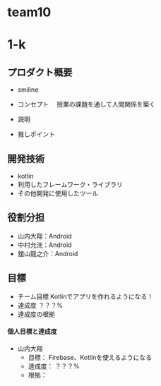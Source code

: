 # team10
# 1-k

## プロダクト概要
- smiline

- コンセプト
　授業の課題を通して人間関係を築く

- 説明
　

- 推しポイント

## 開発技術
- kotlin
- 利用したフレームワーク・ライブラリ
- その他開発に使用したツール

## 役割分担
- 山内大翔：Android
- 中村允洸：Android
- 舘山龍之介：Android

## 目標
- チーム目標
Kotlinでアプリを作れるようになる！
- 達成度
？？？%
- 達成度の根拠

#### 個人目標と達成度  
- 山内大翔
  - 目標：  Firebase、Kotlinを使えるようになる
  - 達成度： ？？？%  
  - 根拠：
